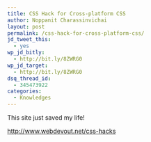 ```yaml
---
title: CSS Hack for Cross-platform CSS
author: Noppanit Charassinvichai
layout: post
permalink: /css-hack-for-cross-platform-css/
jd_tweet_this:
  - yes
wp_jd_bitly:
  - http://bit.ly/8ZWRG0
wp_jd_target:
  - http://bit.ly/8ZWRG0
dsq_thread_id:
  - 345473922
categories:
  - Knowledges
---
```

This site just saved my life! 

<http://www.webdevout.net/css-hacks>